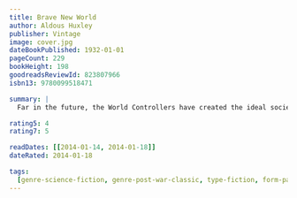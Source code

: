```yaml
---
title: Brave New World
author: Aldous Huxley
publisher: Vintage
image: cover.jpg
dateBookPublished: 1932-01-01
pageCount: 229
bookHeight: 198
goodreadsReviewId: 823807966
isbn13: 9780099518471

summary: |
  Far in the future, the World Controllers have created the ideal society. Through clever use of genetic engineering, brainwashing and recreational sex and drugs all its members are happy consumers. Bernard Marx seems alone harbouring an ill-defined longing to break free. A visit to one of the few remaining Savage Reservations where the old, imperfect life still continues, may be the cure for his distress.

rating5: 4
rating7: 5

readDates: [[2014-01-14, 2014-01-18]]
dateRated: 2014-01-18

tags:
  [genre-science-fiction, genre-post-war-classic, type-fiction, form-paperback]
---
```

